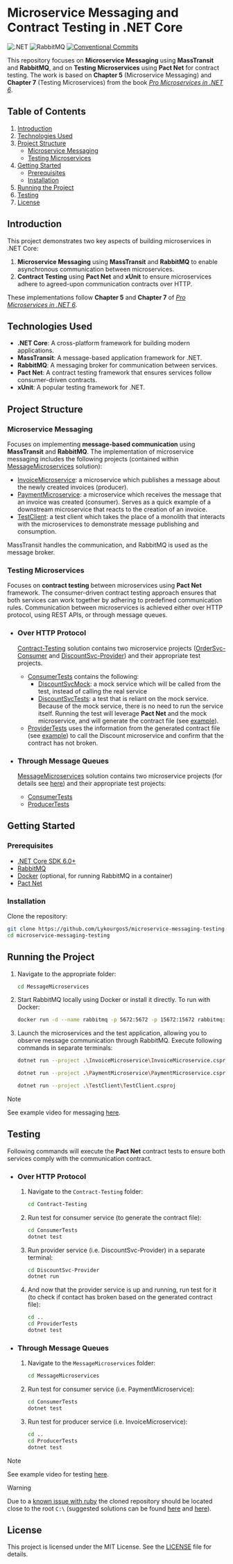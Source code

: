 # Microservice Messaging and Contract Testing in .NET Core

![.NET](https://img.shields.io/badge/.NET-512BD4?logo=dotnet&logoColor=white)
![RabbitMQ](https://img.shields.io/badge/RabbitMQ-FF6600?logo=rabbitmq&logoColor=white)
[![Conventional Commits](https://img.shields.io/badge/Conventional%20Commits-1.0.0-FE5196?logo=conventionalcommits&logoColor=white)](https://conventionalcommits.org)

This repository focuses on **Microservice Messaging** using **MassTransit** and **RabbitMQ**, and on **Testing Microservices** using **Pact Net** for contract testing. The work is based on **Chapter 5** (Microservice Messaging) and **Chapter 7** (Testing Microservices) from the book [_Pro Microservices in .NET 6_](https://www.link.springer.com/book/10.1007/9781484278338).

## Table of Contents

1. [Introduction](#introduction)
2. [Technologies Used](#technologies-used)
3. [Project Structure](#project-structure)
   - [Microservice Messaging](#microservice-messaging-chapter-5)
   - [Testing Microservices](#testing-microservices)
4. [Getting Started](#getting-started)
   - [Prerequisites](#prerequisites)
   - [Installation](#installation)
5. [Running the Project](#running-the-project)
6. [Testing](#testing)
7. [License](#license)

## Introduction

This project demonstrates two key aspects of building microservices in .NET Core:

1. **Microservice Messaging** using **MassTransit** and **RabbitMQ** to enable asynchronous communication between microservices.
2. **Contract Testing** using **Pact Net** and **xUnit** to ensure microservices adhere to agreed-upon communication contracts over HTTP.

These implementations follow **Chapter 5** and **Chapter 7** of [_Pro Microservices in .NET 6_](https://www.link.springer.com/book/10.1007/9781484278338).

## Technologies Used

- **.NET Core**: A cross-platform framework for building modern applications.
- **MassTransit**: A message-based application framework for .NET.
- **RabbitMQ**: A messaging broker for communication between services.
- **Pact Net**: A contract testing framework that ensures services follow consumer-driven contracts.
- **xUnit**: A popular testing framework for .NET.

## Project Structure

### Microservice Messaging

Focuses on implementing **message-based communication** using **MassTransit** and **RabbitMQ**. The implementation of microservice messaging includes the following projects (contained within [MessageMicroservices](/MessageMicroservices//MessageMicroservices.sln) solution):

- [InvoiceMicroservice](/MessageMicroservices/InvoiceMicroservice/InvoiceMicroservice.csproj): a microservice which publishes a message about the newly created invoices (producer).
- [PaymentMicroservice](/MessageMicroservices/PaymentMicroservice/PaymentMicroservice.csproj): a microservice which receives the message that an invoice was created (consumer). Serves as a quick example of a downstream microservice that reacts to the creation of an invoice.
- [TestClient](/MessageMicroservices/TestClient/TestClient.csproj): a test client which takes the place of a monolith that interacts with the microservices to demonstrate message publishing and consumption.

MassTransit handles the communication, and RabbitMQ is used as the message broker.

### Testing Microservices

Focuses on **contract testing** between microservices using **Pact Net** framework. The consumer-driven contract testing approach ensures that both services can work together by adhering to predefined communication rules. Communication between microservices is achieved either over HTTP protocol, using REST APIs, or through message queues.

- ### Over HTTP Protocol

  [Contract-Testing](/Contract-Testing/Contract-Testing.sln) solution contains two microservice projects ([OrderSvc-Consumer](/Contract-Testing/OrderSvc-Consumer/OrderSvc-Consumer.csproj) and [DiscountSvc-Provider](/Contract-Testing/DiscountSvc-Provider/DiscountSvc-Provider.csproj)) and their appropriate test projects.

  - [ConsumerTests](/Contract-Testing/ConsumerTests/ConsumerTests.csproj) contains the following:
    - [DiscountSvcMock](/Contract-Testing/ConsumerTests/DiscountSvcMock.cs): a mock service which will be called from the test, instead of calling the real service
    - [DiscountSvcTests](/Contract-Testing/ConsumerTests/DiscountSvcTests.cs): a test that is reliant on the mock service. Because of the mock service, there is no need to run the service itself. Running the test will leverage **Pact Net** and the mock microservice, and will generate the contract file (see [example](/example/orders-discounts.json)).
  - [ProviderTests](/Contract-Testing/ProviderTests/ProviderTests.csproj) uses the information from the generated contract file (see [example](/example/orders-discounts.json)) to call the Discount microservice and confirm that the contract has not broken.

- ### Through Message Queues

  [MessageMicroservices](/MessageMicroservices/MessageMicroservices.sln) solution contains two microservice projects (for details see [here](#microservice-messaging)) and their appropriate test projects:

  - [ConsumerTests](/MessageMicroservices/ConsumerTests/ConsumerTests.csproj)
  - [ProducerTests](/MessageMicroservices/ProducerTests/ProducerTests.csproj)

## Getting Started

### Prerequisites

- [.NET Core SDK 6.0+](https://dotnet.microsoft.com/download/dotnet/6.0)
- [RabbitMQ](https://www.rabbitmq.com/download.html)
- [Docker](https://www.docker.com/) (optional, for running RabbitMQ in a container)
- [Pact Net](https://github.com/pact-foundation/pact-net)

### Installation

Clone the repository:

```bash
git clone https://github.com/LykourgosS/microservice-messaging-testing.git
cd microservice-messaging-testing
```

## Running the Project

1. Navigate to the appropriate folder:

   ```bash
   cd MessageMicroservices
   ```

2. Start RabbitMQ locally using Docker or install it directly. To run with Docker:

   ```bash
   docker run -d --name rabbitmq -p 5672:5672 -p 15672:15672 rabbitmq:3-management
   ```

3. Launch the microservices and the test application, allowing you to observe message communication through RabbitMQ. Execute following commands in separate terminals:

   ```bash
   dotnet run --project .\InvoiceMicroservice\InvoiceMicroservice.csproj
   ```

   ```bash
   dotnet run --project .\PaymentMicroservice\PaymentMicroservice.csproj
   ```

   ```bash
   dotnet run --project .\TestClient\TestClient.csproj
   ```

> [!NOTE]
> See example video for messaging [here](/docs/videos/messaging-demo.mp4).

## Testing

Following commands will execute the **Pact Net** contract tests to ensure both services comply with the communication contract.

- ### Over HTTP Protocol

  1.  Navigate to the `Contract-Testing` folder:

      ```bash
      cd Contract-Testing
      ```

  2.  Run test for consumer service (to generate the contract file):

      ```bash
      cd ConsumerTests
      dotnet test
      ```

  3.  Run provider service (i.e. DiscountSvc-Provider) in a separate terminal:

      ```bash
      cd DiscountSvc-Provider
      dotnet run
      ```

  4.  And now that the provider service is up and running, run test for it (to check if contact has broken based on the generated contract file):

      ```bash
      cd ..
      cd ProviderTests
      dotnet test
      ```

- ### Through Message Queues

  1.  Navigate to the `MessageMicroservices` folder:

      ```bash
      cd MessageMicroservices
      ```

  2.  Run test for consumer service (i.e. PaymentMicroservice):

      ```bash
      cd ConsumerTests
      dotnet test
      ```

  3.  Run test for producer service (i.e. InvoiceMicroservice):

      ```bash
      cd ..
      cd ProducerTests
      dotnet test
      ```

> [!NOTE]
> See example video for testing [here](/docs/videos/testing-demo.mp4).

> [!WARNING]
> Due to a [known issue with ruby](https://github.com/ruby/ruby/pull/4505) the cloned repository should be located close to the root `C:\` (suggested solutions can be found [here](https://stackoverflow.com/a/66228021/20059477) and [here](https://stackoverflow.com/questions/66791308/running-pact-test-is-throwing-a-ruby-load-error)).

## License

This project is licensed under the MIT License. See the [LICENSE](LICENSE) file for details.
